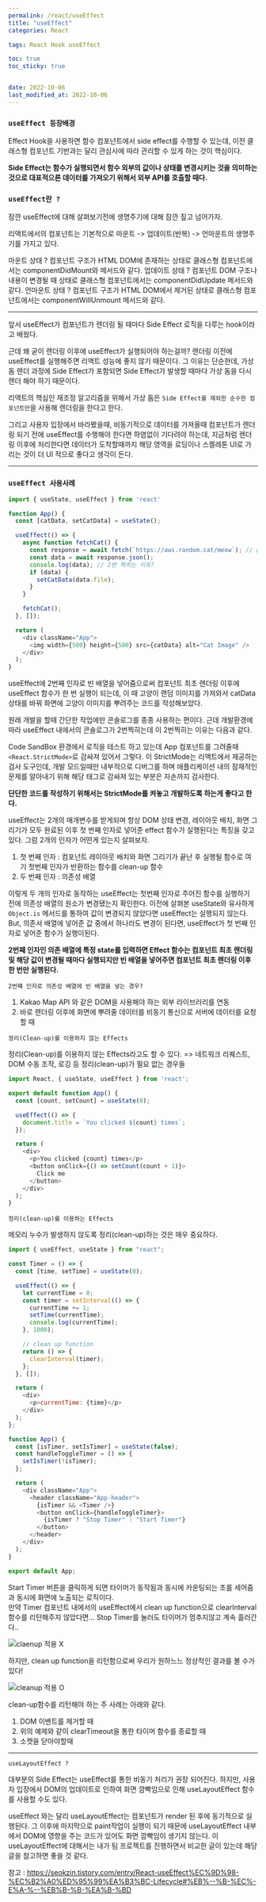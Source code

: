 ```yaml
---
permalink: /react/useEffect
title: "useEffect"
categories: React

tags: React Hook useEffect

toc: true
toc_sticky: true


date: 2022-10-06
last_modified_at: 2022-10-06
---
```


### `useEffect 등장배경`

Effect Hook을 사용하면 함수 컴포넌트에서 side effect를 수행할 수 있는데, 이전 클래스형 컴포넌트 기반과는 달리 관심사에 따라 관리할 수 있게 하는 것이 핵심이다.

**Side Effect는 함수가 실행되면서 함수 외부의 값이나 상태를 변경시키는 것을 의미하는 것으로 대표적으론 데이터를 가져오기 위해서 외부 API를 호출할 때다.**


### `useEffect란 ?`  

잠깐 useEffect에 대해 살펴보기전에 생명주기에 대해 잠깐 짚고 넘어가자.  

리액트에서의 컴포넌트는 기본적으로 마운트 -> 업데이트(반복) -> 언마운트의 생명주기를 가지고 있다.  

마운트 상태 ? 컴포넌트 구조가 HTML DOM에 존재하는 상태로 클래스형 컴포넌트에서는 componentDidMount와 메서드와 같다.
업데이트 상태 ? 컴포넌트 DOM 구조나 내용이 변경될 때 상태로 클래스형 컴포넌트에서는 componentDidUpdate 메서드와 같다.
언마운트 상태 ? 컴포넌트 구조가 HTML DOM에서 제거된 상태로 클래스형 컴포넌트에서는 componentWillUnmount 메서드와 같다.

---

앞서 useEffect가 컴포넌트가 렌더링 될 때마다 Side Effect 로직을 다루는 hook이라고 배웠다.  

근데 왜 굳이 렌더링 이후에 useEffect가 실행되어야 하는걸까? 렌더링 이전에 useEffect를 실행해주면 리액트 성능에 좋지 않기 때문이다. 그 이유는 단순한데, 가상 돔 렌더 과정에 Side Effect가 포함되면 Side Effect가 발생할 때마다 가상 돔을 다시 렌더 해야 하기 때문이다.  

리액트의 핵심인 재조정 알고리즘을 위해서 가상 돔은 `Side Effect를 제외한 순수한 컴포넌트만`을 사용해 렌더링을 한다고 한다.  

그리고 사용자 입장에서 바라봤을때, 비동기적으로 데이터를 가져올때 컴포넌트가 렌더링 되기 전에 useEffect를 수행해야 한다면 하염없이 기다려야 하는데, 지금처럼 렌더링 이후에 처리한다면 데이터가 도착할때까지 해당 영역을 로딩이나 스켈레톤 UI로 가리는 것이 더 UI 적으로 좋다고 생각이 든다.


---

### `useEffect 사용사례`  

```javascript
import { useState, useEffect } from 'react'

function App() {
  const [catData, setCatData] = useState();

  useEffect(() => {
    async function fetchCat() {
      const response = await fetch(`https://aws.random.cat/meow`); // get random cat image
      const data = await response.json();
      console.log(data); // 2번 찍히는 이유?
      if (data) {
        setCatData(data.file);
      }
    }

    fetchCat();
  }, []);

  return (
    <div className="App">
      <img width={500} height={500} src={catData} alt="Cat Image" />
    </div>
  );
}
```

useEffect에 2번째 인자로 빈 배열을 넣어줌으로써 컴포넌트 최초 렌더링 이후에 useEffect 함수가 한 번 실행이 되는데, 이 때 고양이 랜덤 이미지를 가져와서 catData 상태를 바꿔 화면에 고양이 이미지를 뿌려주는 코드를 작성해보았다.  

원래 개발을 할때 간단한 작업에만 콘솔로그를 종종 사용하는 편이다. 근데 개발환경에 따라 useEffect 내에서의 콘솔로그가 2번찍히는데 이 2번찍히는 이유는 다음과 같다.  

Code SandBox 환경에서 로직을 테스트 하고 있는데 App 컴포넌트를 그려줄때 `<React.StrictMode>`로 감싸져 있어서 그렇다. 이 StrictMode는 리액트에서 제공하는 검사 도구인데, 개발 모드일때만 내부적으로 디버그를 하며 애플리케이션 내의 잠재적인 문제를 알아내기 위해 해당 태그로 감싸져 있는 부분은 자손까지 검사한다.  

**단단한 코드를 작성하기 위해서는 StrictMode를 켜놓고 개발하도록 하는게 좋다고 한다.**

useEffect는 2개의 매개변수를 받게되며 항상 DOM 상태 변경, 레이아웃 배치, 화면 그리기가 모두 완료된 이후 첫 번째 인자로 넣어준 effect 함수가 실행된다는 특징을 갖고 있다. 그럼 2개의 인자가 어떤게 있는지 살펴보자.

1. 첫 번째 인자 : 컴포넌트 레이아웃 배치와 화면 그리기가 끝난 후 실행될 함수로 여기 첫번째 인자가 반환하는 함수를 clean-up 함수
2. 두 번째 인자 : 의존성 배열  

이렇게 두 개의 인자로 동작하는 useEffect는 첫번째 인자로 주어진 함수를 실행하기 전에 의존성 배열의 원소가 변경됐는지 확인한다. 이전에 살펴본 useState와 유사하게 `Object.is` 메서드를 통하여 값이 변경되지 않았다면 useEffect는 실행되지 않는다. But, 의존서 배열에 넣어준 값 중에서 하나라도 변경이 된다면, useEffect가 첫 번째 인자로 넣어준 함수가 실행이된다.  

**2번째 인자인 의존 배열에 특정 state를 입력하면 Effect 함수는 컴포넌트 최초 렌더링 및 해당 값이 변경될 때마다 실행되지만 빈 배열을 넣어주면 컴포넌트 최초 렌더링 이후 한 번만 실행된다.**  

`2번쨰 인자로 의존성 배열에 빈 배열을 넣는 경우?`  

1. Kakao Map API 와 같은 DOM을 사용해야 하는 외부 라이브러리를 연동
2. 바로 렌더링 이후에 화면에 뿌려줄 데이터를 비동기 통신으로 서버에 데이터를 요청할 때

`정리(Clean-up)를 이용하지 않는 Effects`  

정리(Clean-up)를 이용하지 않는 Effects라고도 할 수 있다. => 네트워크 리퀘스트, DOM 수동 조작, 로깅 등 정리(clean-up)가 필요 없는 경우들

```javascript
import React, { useState, useEffect } from 'react';

export default function App() {
  const [count, setCount] = useState(0);

  useEffect(() => {
    document.title = `You clicked ${count} times`;
  });

  return (
    <div>
      <p>You clicked {count} times</p>
      <button onClick={() => setCount(count + 1)}>
        Click me
      </button>
    </div>
  );
}
```

`정리(clean-up)를 이용하는 Effects`  

메모리 누수가 발생하지 않도록 정리(clean-up)하는 것은 매우 중요하다.  

```javascript
import { useEffect, useState } from "react";

const Timer = () => {
  const [time, setTime] = useState(0);

  useEffect(() => {
    let currentTime = 0;
    const timer = setInterval(() => {
      currentTime += 1;
      setTime(currentTime);
      console.log(currentTime);
    }, 1000);

    // clean up function
    return () => {
      clearInterval(timer);
    };
  }, []);

  return (
    <div>
      <p>currentTime: {time}</p>
    </div>
  );
};

function App() {
  const [isTimer, setIsTimer] = useState(false);
  const handleToggleTimer = () => {
    setIsTimer(!isTimer);
  };

  return (
    <div className="App">
      <header className="App-header">
        {isTimer && <Timer />}
        <button onClick={handleToggleTimer}>
          {isTimer ? "Stop Timer" : "Start Timer"}
        </button>
      </header>
    </div>
  );
}

export default App;

```

Start Timer 버튼을 클릭하게 되면 타이머가 동작됨과 동시에 카운팅되는 초를 세어줌과 동시에 화면에 노출되는 로직이다.  
만약 Timer 컴포넌트 내에서의 useEffect에서 clean up function으로 clearInterval 함수를 리턴해주지 않았다면... Stop Timer를 눌러도 타이머가 멈추지않고 계속 흘러간다..

![claenup 적용 X](https://user-images.githubusercontent.com/45479309/194263397-67c9f598-8e8d-4589-a839-27c9f535f6f8.gif)  

하지만, clean up function을 리턴함으로써 우리가 원하느느 정상적인 결과를 볼 수가 있다!  

![cleanup 적용 O](https://user-images.githubusercontent.com/45479309/194263498-9bb15677-b262-4f09-8ec0-8b502ec6a39c.gif)

clean-up함수를 리턴해야 하는 주 사례는 아래와 같다.  

1. DOM 이벤트를 제거할 때
2. 위의 예제와 같이 clearTimeout을 통한 타이머 함수를 종료할 때
3. 소켓을 닫아야할때

---

`useLayoutEffect ?`

대부분의 Side Effect는 useEffect를 통한 비동기 처리가 권장 되어진다. 하지만, 사용자 입장에서 DOM의 업데이트로 인하여 화면 깜빡임으로 인해 useLayoutEffect 함수를 사용할 수도 있다.  

useEffect 와는 달리 useLayoutEffect는 컴포넌트가 render 된 후에 동기적으로 실행된다. 그 이후에 마지막으로 paint작업이 실행이 되기 때문에 useLayoutEffect 내부에서 DOM에 영향을 주는 코드가 있어도 화면 깜빡임이 생기지 않는다. 이 useLayoutEffect에 대해서는 내가 팀 프로젝트를 진행하면서 비교한 글이 있는데 해당글을 참고하면 좋을 것 같다.

참고 : https://seokzin.tistory.com/entry/React-useEffect%EC%9D%98-%EC%B2%A0%ED%95%99%EA%B3%BC-Lifecycle#%EB%--%B-%EC%-E%A-%--%EB%B-%B-%EA%B-%BD